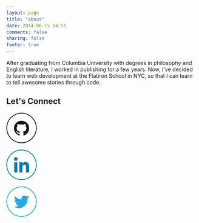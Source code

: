 ```yaml
---
layout: page
title: "about"
date: 2014-06-15 14:51
comments: false
sharing: false
footer: true
---
```


After graduating from Columbia University with degrees in philosophy and English literature, I worked in publishing for a few years. Now, I've decided to learn web development at the Flatiron School in NYC, so that I can learn to tell awesome stories through code.

<h2>Let's Connect</h2>

<div id="about-social-media">
<a class="github" href="https://github.com/ambertunnell"  target="_blank" title="Github" alt="Github icon"><img src="images/social_icons/github.png"></a>
 
<a class="linkedin" href="https://www.linkedin.com/in/ambertunnell" target="_blank" title="LinkedIn"><img src="images/social_icons/linkedin.png"></a>

<a class="twitter" href="https://twitter.com/ambertunnell" target="_blank" title="Twitter"><img src="images/social_icons/twitter.png"></a> </div> 
